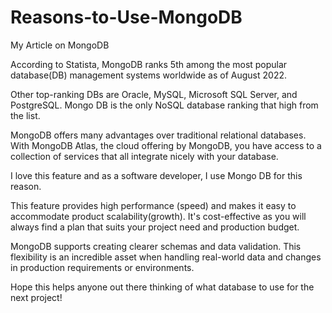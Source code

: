 # Reasons-to-Use-MongoDB
My Article on MongoDB


According to Statista, MongoDB ranks 5th among the most popular database(DB) management systems worldwide as of August 2022.  

Other top-ranking DBs are Oracle, MySQL, Microsoft SQL Server, and PostgreSQL. Mongo DB is the only NoSQL database ranking that high from the list. 


MongoDB offers many advantages over traditional relational databases.  With MongoDB Atlas, the cloud offering by MongoDB, you have access to a collection of services that all integrate nicely with your database.

 I love this feature and as a software developer, I use Mongo DB for this reason. 

This feature provides high performance (speed) and makes it easy to accommodate product scalability(growth). It's cost-effective as you will always find a plan that suits your project need and production budget. 

MongoDB supports creating clearer schemas and data validation. This flexibility is an incredible asset when handling real-world data and changes in production requirements or environments.

Hope this helps anyone out there thinking of what database to use for the next project!
